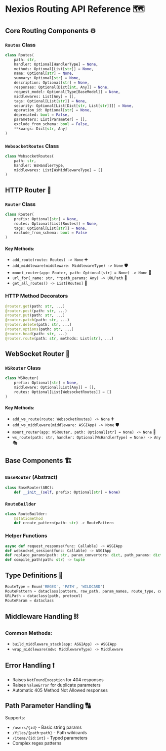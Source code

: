 # Nexios Routing API Reference 🗺️

## Core Routing Components ⚙️

### `Routes` Class
```python
class Routes(
    path: str,
    handler: Optional[HandlerType] = None,
    methods: Optional[List[str]] = None,
    name: Optional[str] = None,
    summary: Optional[str] = None,
    description: Optional[str] = None,
    responses: Optional[Dict[int, Any]] = None,
    request_model: Optional[Type[BaseModel]] = None,
    middlewares: List[Any] = [],
    tags: Optional[List[str]] = None,
    security: Optional[List[Dict[str, List[str]]]] = None,
    operation_id: Optional[str] = None,
    deprecated: bool = False,
    parameters: List[Parameter] = [],
    exclude_from_schema: bool = False,
    **kwargs: Dict[str, Any]
)
```

### `WebsocketRoutes` Class
```python
class WebsocketRoutes(
    path: str,
    handler: WsHandlerType,
    middlewares: List[WsMiddlewareType] = []
)
```

## HTTP Router 🚦

### `Router` Class
```python
class Router(
    prefix: Optional[str] = None,
    routes: Optional[List[Routes]] = None,
    tags: Optional[List[str]] = None,
    exclude_from_schema: bool = False
)
```

#### Key Methods:
- `add_route(route: Routes) -> None` ➕
- `add_middleware(middleware: MiddlewareType) -> None` 🛡️
- `mount_router(app: Router, path: Optional[str] = None) -> None` 🧩
- `url_for(_name: str, **path_params: Any) -> URLPath` 🔗
- `get_all_routes() -> List[Routes]` 📜

### HTTP Method Decorators
```python
@router.get(path: str, ...) 
@router.post(path: str, ...)
@router.put(path: str, ...)  
@router.patch(path: str, ...)
@router.delete(path: str, ...)
@router.options(path: str, ...)
@router.head(path: str, ...)
@router.route(path: str, methods: List[str], ...)
```

## WebSocket Router 📡

### `WSRouter` Class
```python
class WSRouter(
    prefix: Optional[str] = None,
    middleware: Optional[List[Any]] = [],
    routes: Optional[List[WebsocketRoutes]] = []
)
```

#### Key Methods:
- `add_ws_route(route: WebsocketRoutes) -> None` ➕
- `add_ws_middleware(middleware: ASGIApp) -> None` 🛡️
- `mount_router(app: WSRouter, path: Optional[str] = None) -> None` 🧩
- `ws_route(path: str, handler: Optional[WsHandlerType] = None) -> Any` 🎭

## Base Components 🏗️

### `BaseRouter` (Abstract)
```python
class BaseRouter(ABC):
    def __init__(self, prefix: Optional[str] = None)
```

### `RouteBuilder`
```python
class RouteBuilder:
    @staticmethod
    def create_pattern(path: str) -> RoutePattern
```

### Helper Functions
```python
async def request_response(func: Callable) -> ASGIApp
def websocket_session(func: Callable) -> ASGIApp
def replace_params(path: str, param_convertors: dict, path_params: dict) -> tuple
def compile_path(path: str) -> tuple
```

## Type Definitions 📝

```python
RouteType = Enum('REGEX', 'PATH', 'WILDCARD')
RoutePattern = dataclass(pattern, raw_path, param_names, route_type, convertor)
URLPath = dataclass(path, protocol)
RouteParam = dataclass
```

## Middleware Handling ⛓️

### Common Methods:
- `build_middleware_stack(app: ASGIApp) -> ASGIApp`
- `wrap_middleware(mdw: MiddlewareType) -> Middleware`

## Error Handling ❗

- Raises `NotFoundException` for 404 responses
- Raises `ValueError` for duplicate parameters
- Automatic 405 Method Not Allowed responses

## Path Parameter Handling 🔠

Supports:
- `/users/{id}` - Basic string params
- `/files/{path:path}` - Path wildcards  
- `/items/{id:int}` - Typed parameters
- Complex regex patterns